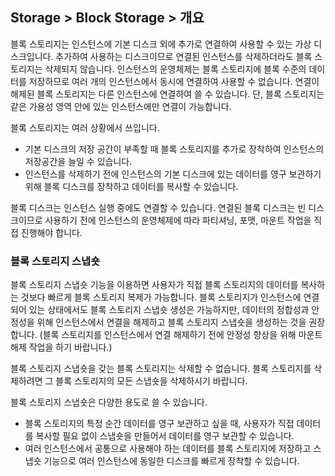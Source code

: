 ## Storage > Block Storage > 개요

블록 스토리지는 인스턴스에 기본 디스크 외에 추가로 연결하여 사용할 수 있는 가상 디스크입니다. 추가하여 사용하는 디스크이므로 연결된 인스턴스를 삭제하더라도 블록 스토리지는 삭제되지 않습니다. 인스턴스의 운영체제는 블록 스토리지에 블록 수준의 데이터를 저장하므로 여러 개의 인스턴스에서 동시에 연결하여 사용할 수 없습니다. 연결이 해제된 블록 스토리지는 다른 인스턴스에 연결하여 쓸 수 있습니다. 단, 블록 스토리지는 같은 가용성 영역 안에 있는 인스턴스에만 연결이 가능합니다.

블록 스토리지는 여러 상황에서 쓰입니다. 

- 기본 디스크의 저장 공간이 부족할 때 블록 스토리지를 추가로 장착하여 인스턴스의 저장공간을 늘일 수 있습니다.
- 인스턴스를 삭제하기 전에 인스턴스의 기본 디스크에 있는 데이터를 영구 보관하기 위해 블록 디스크를 장착하고 데이터를 복사할 수 있습니다.

블록 디스크는 인스턴스 실행 중에도 연결할 수 있습니다. 연결된 블록 디스크는 빈 디스크이므로 사용하기 전에 인스턴스의 운영체제에 따라 파티셔닝, 포맷, 마운트 작업을 직접 진행해야 합니다.

### 블록 스토리지 스냅숏

블록 스토리지 스냅숏 기능을 이용하면 사용자가 직접 블록 스토리지의 데이터를 복사하는 것보다 빠르게 블록 스토리지 복제가 가능합니다. 블록 스토리지가 인스턴스에 연결되어 있는 상태에서도 블록 스토리지 스냅숏 생성은 가능하지만, 데이터의 정합성과 안정성을 위해 인스턴스에서 연결을 해제하고 블록 스토리지 스냅숏을 생성하는 것을 권장합니다. (블록 스토리지를 인스턴스에서 연결 해제하기 전에 안정성 향상을 위해 마운트 해제 작업을 하기 바랍니다.)

블록 스토리지 스냅숏을 갖는 블록 스토리지는 삭제할 수 없습니다. 블록 스토리지를 삭제하려면 그 블록 스토리지의 모든 스냅숏을 삭제하시기 바랍니다.

블록 스토리지 스냅숏은 다양한 용도로 쓸 수 있습니다.

- 블록 스토리지의 특정 순간 데이터를 영구 보관하고 싶을 때, 사용자가 직접 데이터를 복사할 필요 없이 스냅숏을 만들어서 데이터를 영구 보관할 수 있습니다.
- 여러 인스턴스에서 공통으로 사용해야 하는 데이터를 블록 스토리지에 저장하고 스냅숏 기능으로 여러 인스턴스에 동일한 디스크를 빠르게 장착할 수 있습니다.
